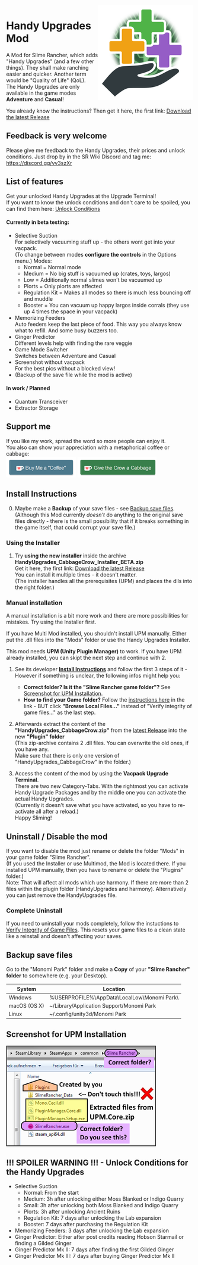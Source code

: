 <img align="right" src="https://github.com/CabbageCrow/HandyUpgrades/blob/master/img/Logo/Handy_Upgrades_Logo.png">

# Handy Upgrades Mod
A Mod for Slime Rancher, which adds "Handy Upgrades" (and a few other things). They shall make ranching easier and quicker. Another term would be "Quality of Life" (QoL).  
The Handy Upgrades are only available in the game modes **Adventure** and **Casual**!

You already know the instructions? Then get it here, the first link: [Download the latest Release](https://github.com/CabbageCrow/HandyUpgrades/releases/latest) 

## Feedback is very welcome
Please give me feedback to the Handy Upgrades, their prices and unlock conditions.
Just drop by in the SR Wiki Discord and tag me: https://discord.gg/vv3szXr

## List of features
Get your unlocked Handy Upgrades at the Upgrade Terminal!  
If you want to know the unlock conditions and don't care to be spoiled, you can find them here: [Unlock Conditions](https://github.com/CabbageCrow/HandyUpgrades#-spoiler-warning----unlock-conditions-for-the-handy-upgrades)

#### Currently in beta testing: 
   * Selective Suction  
   For selectively vacuuming stuff up - the others wont get into your vacpack.  
   (To change between modes **configure the controls** in the Options menu.)
   Modes:
       * Normal = Normal mode
       * Medium = No big stuff is vacuumed up (crates, toys, largos)
       * Low = Additionally normal slimes won't be vacuumed up
       * Plorts = Only plorts are affected
       * Regulation Kit = Makes all modes so there is much less bouncing off and muddle
       * Booster = You can vacuum up happy largos inside corrals (they use up 4 times the space in your vacpack)
   * Memorizing Feeders  
   Auto feeders keep the last piece of food. This way you always know what to refill. And some busy buzzers too.
   * Ginger Predictor  
   Different levels help with finding the rare veggie
   * Game Mode Switcher  
   Switches between Adventure and Casual
   * Screenshot without vacpack  
   For the best pics without a blocked view!  
   * (Backup of the save file while the mod is active)

#### In work / Planned
   * Quantum Transceiver
   * Extractor Storage

## Support me
If you like my work, spread the word so more people can enjoy it.  
You also can show your appreciation with a metaphorical coffee or cabbage:  
<a href='https://ko-fi.com/Q5Q0BT8U' target='_blank'><img height='55' style='border:0px;height:55px;' 
src='https://github.com/CabbageCrow/HandyUpgrades/blob/master/img/Kofi_btn/kofi_btn_coffee.png?v=0' border='0' alt='Buy Me a metaphorical Coffee at ko-fi.com' /></a> 
<a href='https://ko-fi.com/Q5Q0BT8U' target='_blank'><img height='55' style='border:0px;height:55px;' 
src='https://github.com/CabbageCrow/HandyUpgrades/blob/master/img/Kofi_btn/kofi_btn_cabbage.png?v=0' border='0' alt='Give the Crow a Cabbage at ko-fi.com' /></a>

## Install Instructions
0. Maybe make a **Backup** of your save files - see [Backup save files](#backup-save-files).  
   (Although this Mod currently _doesn't_ do anything to the original save files directly - there is the small possibility that if it breaks something in the game itself, that could corrupt your save file.)



### Using the Installer
1. Try **using the new installer** inside the archive **HandyUpgrades_CabbageCrow_Installer_BETA.zip**  
Get it here, the first link: [Download the latest Release](https://github.com/CabbageCrow/HandyUpgrades/releases/latest)  
You can install it multiple times - it doesn't matter.  
(The installer handles all the prerequisites (UPM) and places the dlls into the right folder.)

### Manual installation
A manual installation is a bit more work and there are more possibilities for mistakes. Try using the Installer first.  

If you have Multi Mod installed, you shouldn't install UPM manually. Either put the .dll files into the "Mods" folder or use the Handy Upgrades Installer.  

This mod needs **UPM (Unity Plugin Manager)** to work. If you have UPM already installed, you can skipt the next step and continue with 2.

1. See its developer **[Install Instructions](https://www.reddit.com/r/slimerancher/comments/84ux68/official_thread_debug_menu_mod/)** and follow the first 3 steps of it - However if something is unclear, the following infos might help you:  
   
   * **Correct folder? Is it the "Slime Rancher game folder"?** See [Screenshot for UPM Installation](#screenshot-for-upm-installation).  
   * **How to find your Game folder?** Follow the [instructions here](https://support.steampowered.com/kb_article.php?ref=2037-QEUH-3335) in the link - BUT click **"Browse Local Files..."** instead of "Verify integrity of game files..." as the last step.  
   
2. Afterwards extract the content of the **"HandyUpgrades_CabbageCrow.zip"** from the [latest Release](https://github.com/CabbageCrow/HandyUpgrades/releases/latest) into the new **"Plugin" folder**  
(This zip-archive contains 2 .dll files. You can overwrite the old ones, if you have any.  
Make sure that there is only one version of "HandyUpgrades_CabbageCrow" in the folder.)
   
3. Access the content of the mod by using the **Vacpack Upgrade Terminal**.  
   There are two new Category-Tabs. With the rightmost you can activate Handy Upgrade Packages and by the middle one you can activate the actual Handy Upgrades.  
   (Currently it doesn't save what you have activated, so you have to re-activate all after a reload.)  
   Happy Sliming!
   
## Uninstall / Disable the mod
If you want to disable the mod just rename or delete the folder "Mods" in your game folder "Slime Rancher".  
(If you used the Installer or use Multimod, the Mod is located there. If you installed UPM manually, then you have to rename or delete the "Plugins" folder.)  
Note: That will affect all mods which use harmony. If there are more than 2 files within the plugin folder (HandyUpgrades and harmony). Alternatively you can just remove the HandyUpgrades file.  

### Complete Uninstall
If you need to uninstall your mods completely, follow the instuctions to [Verify Integrity of Game Files](https://support.steampowered.com/kb_article.php?ref=2037-QEUH-3335). 
This resets your game files to a clean state like a reinstall and doesn't affecting your saves.

## Backup save files
Go to the "Monomi Park" folder and make a **Copy** of your **"Slime Rancher" folder** to somewhere (e.g. your Desktop).

| System       | Location                                     |
|--------------|----------------------------------------------|
| Windows      | %USERPROFILE%\AppData\LocalLow\Monomi Park\  |
| macOS (OS X) | \~/Library/Application Support/Monomi Park   |
| Linux        | \~/.config/unity3d/Monomi Park               |

## Screenshot for UPM Installation
![Screenshot for UPM Installation](https://github.com/CabbageCrow/HandyUpgrades/blob/master/img/UPM_Helping_Screenshot.png)

## !!! SPOILER WARNING !!! - Unlock Conditions for the Handy Upgrades
* Selective Suction
  * Normal: From the start
  * Medium: 3h after unlocking either Moss Blanked or Indigo Quarry
  * Small: 3h after unlocking both Moss Blanked and Indigo Quarry
  * Plorts: 3h after unlocking Ancient Ruins
  * Regulation Kit: 7 days after unlocking the Lab expansion
  * Booster: 7 days after purchasing the Regulation Kit
* Memorizing Feeders: 3 days after unlocking the Lab expansion
* Ginger Predictor: Either after post credits reading Hobson Starmail or finding a Gilded Ginger
* Ginger Predictor Mk II: 7 days after finding the first Gilded Ginger
* Ginger Predictor Mk III: 7 days after buying Ginger Predictor Mk II
